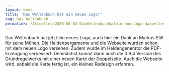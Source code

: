 ```yaml
---
layout: post
title: "Das Weltenbuch hat ein neues Logo!"
tag: Das Weltenbuch
permalink: /Aktuelles/2008-08-03-DasWeltenbuchhateinneuesLogo-dasweltenbuch
---
```



Das Weltenbuch hat jetzt ein neues Logo, auch hier ein Dank an Markus Still für seine Mühen. Die Heldenpergamente und die Webseite wurden schon mit dem neuen Logo versehen. Zudem wurde im Heldengenerator die PDF-Erzeugung verbessert. Demnächst kommt dann auch die 0.9.4 Version des Grundregelwerks mit einer neuen Karte der Doppelseite. Auch die Webseite wird, sobald die Karte fertig ist, ein kleines Redesign erfahren.

